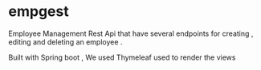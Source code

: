 # empgest
Employee Management Rest Api that have several endpoints
for creating , editing and deleting an employee .

Built with Spring boot
, We used Thymeleaf used to render the views
